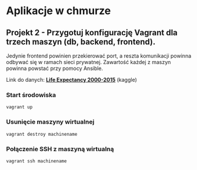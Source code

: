 # Aplikacje w chmurze

## Projekt 2 - Przygotuj konfigurację Vagrant dla trzech maszyn (db, backend, frontend).

Jedynie frontend powinien przekierować port, a reszta komunikacji powinna odbywać się w ramach sieci prywatnej. Zawartość każdej z maszyn powinna powstać przy pomocy Ansible.

Link do danych: [**Life Expectancy 2000-2015**](https://www.kaggle.com/datasets/vrec99/life-expectancy-2000-2015) (kaggle)

### Start środowiska

    vagrant up

### Usunięcie maszyny wirtualnej

    vagrant destroy machinename

### Połączenie SSH z maszyną wirtualną

    vagrant ssh machinename